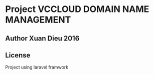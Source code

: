 # Project VCCLOUD DOMAIN NAME MANAGEMENT
## Author Xuan Dieu 2016

## License

Project using laravel framwork
